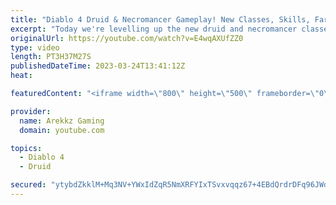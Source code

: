 ```yaml
---
title: "Diablo 4 Druid & Necromancer Gameplay! New Classes, Skills, Farming & Grinding (Diablo 4 Open Beta)"
excerpt: "Today we're levelling up the new druid and necromancer classes in co-op multiplayer so we can as powerful as possible and test ..."
originalUrl: https://youtube.com/watch?v=E4wqAXUfZZ0
type: video
length: PT3H37M27S
publishedDateTime: 2023-03-24T13:41:12Z
heat: 

featuredContent: "<iframe width=\"800\" height=\"500\" frameborder=\"0\" src=\"https://www.youtube.com/embed/E4wqAXUfZZ0\" allow=\"accelerometer; autoplay; encrypted-media; gyroscope; picture-in-picture\" allowfullscreen></iframe>"

provider:
  name: Arekkz Gaming
  domain: youtube.com

topics:
  - Diablo 4
  - Druid

secured: "ytybdZkklM+Mq3NV+YWxIdZqR5NmXRFYIxTSvxvqqz67+4EBdQrdrDFq96JWdqh0U1DfmoTibjpLdKQtP8teDDFEIwkRqBBjCVYLM9p8kmbMCTPC3nlwFbB4jhLOG2HiNxPtm03Re0L6McjZGeJ4vkWxY83YcEkVxugaLQlqfHprZDQ1osou2DFnwmb4tHiZvDqTCBmyuhFXEsCDF0mVS0+3uqQgYMkRTwBCL6knlSCGIP47iFHv3HBW38oFFlJV0uNVG1xiPrzvbEFPIQbzussqXNA18kYYnTwQUhJ2Ys8mMlIvlVSbI9rCK1hdob0P5ZvJ7zI5M3veqmPdyGI4BW+a32tDSeIwxTcTdWErYqCeR2iW1dNUJBDmqjXAWTIbqowt3l1xnXyDRAOHgQnjLYAAe7V8XBCmMYWZn3hXr10=;TFLWIotpcUjdZbpTyhDv3A=="
---
```


